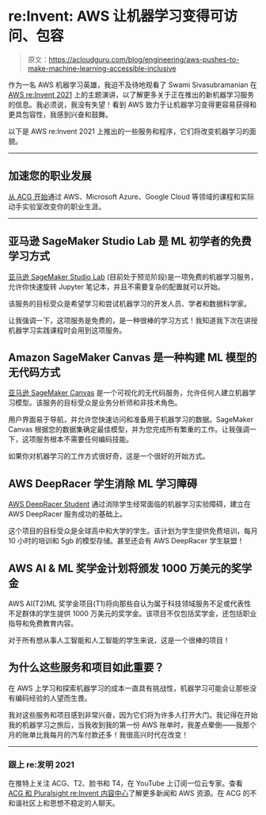 # re:Invent: AWS 让机器学习变得可访问、包容

> 原文：<https://acloudguru.com/blog/engineering/aws-pushes-to-make-machine-learning-accessible-inclusive>

作为一名 AWS 机器学习英雄，我迫不及待地观看了 Swami Sivasubramanian 在 [AWS re:Invent 2021](https://acloudguru.com/blog/tag/reinvent2021) 上的主题演讲，以了解更多关于正在推出的新机器学习服务的信息。我必须说，我没有失望！看到 AWS 致力于让机器学习变得更容易获得和更具包容性，我感到兴奋和鼓舞。

以下是 AWS re:Invent 2021 上推出的一些服务和程序，它们将改变机器学习的面貌。

* * *

## 加速您的职业发展

[从 ACG 开始](https://acloudguru.com/pricing)通过 AWS、Microsoft Azure、Google Cloud 等领域的课程和实际动手实验室改变你的职业生涯。

* * *

## 亚马逊 SageMaker Studio Lab 是 ML 初学者的免费学习方式

[亚马逊 SageMaker Studio Lab](https://aws.amazon.com/about-aws/whats-new/2021/12/amazon-sagemaker-studio-lab-no-configuration-ml-service/) (目前处于预览阶段)是一项免费的机器学习服务，允许你快速旋转 Jupyter 笔记本，并且不需要复杂的配置就可以开始。

该服务的目标受众是希望学习和尝试机器学习的开发人员、学者和数据科学家。

让我强调一下，这项服务是免费的，是一种很棒的学习方式！我知道我下次在讲授机器学习实践课程时会用到这项服务。

## Amazon SageMaker Canvas 是一种构建 ML 模型的无代码方式

[亚马逊 SageMaker Canvas](https://aws.amazon.com/about-aws/whats-new/2021/11/amazon-sagemaker-canvas-machine-learning-models/) 是一个可视化的无代码服务，允许任何人建立机器学习模型。该服务的目标受众是业务分析师和非技术角色。

用户界面易于导航，并允许您快速访问和准备用于机器学习的数据。SageMaker Canvas 根据您的数据集确定最佳模型，并为您完成所有繁重的工作。让我强调一下，这项服务根本不需要任何编码技能。

如果你对机器学习的工作方式很好奇，这是一个很好的开始方式。

## AWS DeepRacer 学生消除 ML 学习障碍

[AWS DeepRacer Student](https://aws.amazon.com/about-aws/whats-new/2021/12/aws-deepracer-student/) 通过消除学生经常面临的机器学习实验障碍，建立在 AWS DeepRacer 服务成功的基础上。

这个项目的目标受众是全球高中和大学的学生。该计划为学生提供免费培训，每月 10 小时的培训和 5gb 的模型存储。甚至还会有 AWS DeepRacer 学生联盟！

## AWS AI & ML 奖学金计划将颁发 1000 万美元的奖学金

AWS AI(T2)ML 奖学金项目(T1)将向那些自认为属于科技领域服务不足或代表性不足群体的学生提供 1000 万美元的奖学金。该项目不仅包括奖学金，还包括职业指导和免费教育内容。

对于所有想从事人工智能和人工智能的学生来说，这是一个很棒的项目！

## 为什么这些服务和项目如此重要？

在 AWS 上学习和探索机器学习的成本一直具有挑战性，机器学习可能会让那些没有编码经验的人望而生畏。

我对这些服务和项目感到非常兴奋，因为它们将为许多人打开大门。我记得在开始我的机器学习之旅后，当我收到我的第一份 AWS 账单时，我差点晕倒——我那个月的账单比我每月的汽车付款还多！我很高兴时代在改变！

* * *

### 跟上 re:发明 2021

在推特上关注 ACG、T2、脸书和 T4，在 YouTube 上订阅一位云专家。查看 [ACG 和 Pluralsight re:Invent 内容中心](https://www.pluralsight.com/reinvent-2021)了解更多新闻和 AWS 资源。在 ACG 的不和谐社区上和思想不稳定的人聊天。